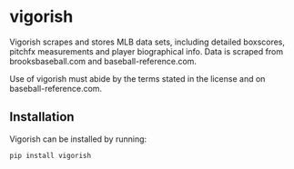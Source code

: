 # vigorish

Vigorish scrapes and stores MLB data sets, including detailed boxscores, pitchfx measurements and player biographical info. Data is scraped from brooksbaseball.com and baseball-reference.com.

Use of vigorish must abide by the terms stated in the license and on baseball-reference.com.

## Installation

Vigorish can be installed by running:

`pip install vigorish`